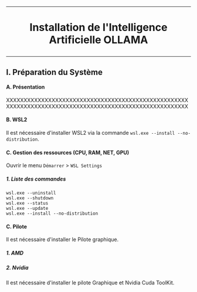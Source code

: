 --------------------------------------------------------------------------------------------------------------------------------------------------------------------------------
# <p align='center'> Installation de l'Intelligence Artificielle OLLAMA</p>
--------------------------------------------------------------------------------------------------------------------------------------------------------------------------------
## I. Préparation du Système
#### A. Présentation
XXXXXXXXXXXXXXXXXXXXXXXXXXXXXXXXXXXXXXXXXXXXXXXXXXXXXXXXXXXXXXXXXXXXXXXXXXXXXXXXXXXXXXXXXXXXXXXXXXXXXXXX

#### B. WSL2
Il est nécessaire d'installer WSL2 via la commande `wsl.exe --install --no-distribution`.

#### C. Gestion des ressources (CPU, RAM, NET, GPU)
Ouvrir le menu `Démarrer` >  `WSL Settings`
##### 1. Liste des commandes
```
wsl.exe --uninstall
wsl.exe --shutdown
wsl.exe --status
wsl.exe --update
wsl.exe --install --no-distribution
```

#### C. Pilote
Il est nécessaire d'installer le Pilote graphique.
##### 1. AMD
##### 2. Nvidia
Il est nécessaire d'installer le pilote Graphique et Nvidia Cuda ToolKit.
